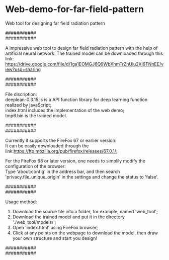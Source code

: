 # Web-demo-for-far-field-pattern
Web tool for designing far field radiation pattern

###########  
###########  

A impressive web tool to design far field radiation pattern with the help of artificial neural network.
The trained model can be downloaded through this link: 
https://drive.google.com/file/d/1ga1EOMGJ6Q9WbXhmTrZnUlu2Xi6TNnEE/view?usp=sharing

###########  
###########  

File discription:  
deeplean-0.3.15.js is a API function library for deep learning function realized by javaScript;  
index.html includes the implementation of the web demo;  
tmp6.bin is the trained model.  

###########  
###########  

Currently it supports the FireFox 67 or earlier version:  
It can be easily downloaded through the link:https://ftp.mozilla.org/pub/firefox/releases/67.0.1/;  

For the FireFox 68 or later version, one needs to simplily modify the configuration of the browser:  
Type ‘about:config’ in the address bar, and then search 'privacy.file_unique_origin' in the settings and change the status to 'false'.  

###########  
###########  

Usage method:
1. Download the source file into a folder, for example, named 'web_tool';
2. Download the trained model and put it in the directory './web_tool/models/';
3. Open 'index.html' using FireFox browser;
4. Click at any points on the webpage to download the model, then draw your own structure and start you design!

###########  
###########  

